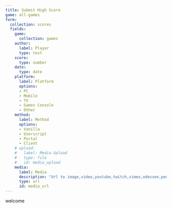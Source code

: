 ```yaml
---
title: Submit High Score
game: all-games
form:
  collection: scores
  fields:
    game:
      collection: games
    author:
      label: Player
      type: text
    score:
      type: number
    date:
      type: date
    platform:
      label: Platform
      options:
      - PC
      - Mobile
      - TV
      - Games Console
      - Other
    method:
      label: Method
      options:
      - Vanilla
      - Userscript
      - Portal
      - Client
    # upload:
    #   label: Media Upload
    #   type: file
    #   id: media_upload
    media:
      label: Media
      description: "Url to image,video,youtube,twitch,vimeo,odessee,peertube"
      type: url
      id: media_url
---
```

<p>welcome</p>
<script>

  document.addEventListener("DOMContentLoaded", () => {
    const mediaUpload = document.getElementById("media_upload")
      const mediaUrlInput = document.getElementById('media_url');
    console.log(mediaUpload);
    mediaUpload.addEventListener("input", () => {

      const file = mediaUpload.files[0];
      const reader = new FileReader();

      reader.onload = function (e) {
        const base64String = e.target.result;
        mediaUrlInput.value = base64String;
        updateUrlFromField(mediaUrlInput);
      };

      reader.readAsDataURL(file);

    })
  })
</script>